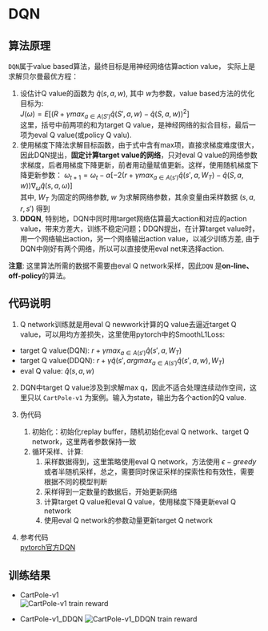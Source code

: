 # DQN

## 算法原理
`DQN`属于value based算法，最终目标是用神经网络估算action value， 实际上是求解贝尔曼最优方程：  
1. 设估计Q value的函数为 $\hat{q} (s, a, w)$, 其中 $w$为参数，value based方法的优化目标为:   
$J(\omega ) = E[{(R + \gamma max_{a\in A(S\prime )}\hat{q}(S\prime, a, w) - \hat{q}(S, a, w))}^{2}]$  
这里，括号中前两项的和为target Q value，是神经网络的拟合目标，最后一项为eval Q value(或policy Q valu).  
2. 使用梯度下降法求解目标函数，由于式中含有max项，直接求梯度难度很大，因此DQN提出，**固定计算target value的网络**，只对eval Q value的网络参数求梯度，后者用梯度下降更新，前者用动量赋值更新。这样，使用随机梯度下降更新参数：
$\omega_{t+1} = \omega_{t} - \alpha [-2(r+\gamma max_{a\in A(s\prime )}\hat{q}(s\prime, a, W_{T}) - \hat{q}(S, a, w))\nabla_{\omega} \hat{q}(s, a, \omega )]$  
其中, $W_{T}$ 为固定的网络参数, $w$ 为求解网络参数，其余变量由采样数据 $(s, a, r, s\prime)$ 得到
3. **DDQN**, 特别地，DQN中同时用target网络估算最大action和对应的action value，带来方差大，训练不稳定问题；DDQN提出，在计算target value时，用一个网络输出action，另一个网络输出action value，以减少训练方差, 由于DQN中刚好有两个网络，所以可以直接使用eval net来选择action.

**注意**: 这里算法所需的数据不需要由eval Q network采样，因此`DQN` 是**on-line、off-policy**的算法。

## 代码说明
1. Q network训练就是用eval Q newwork计算的Q value去逼近target Q value，可以用均方差损失，这里使用pytorch中的SmoothL1Loss:
  - target Q value(DQN): $r+\gamma max_{a\in A(s\prime )}\hat{q}(s\prime, a, W_{T})$
  - target Q value(DDQN): $r+\gamma \hat{q}(s\prime, argmax_{a\in A(s\prime )}\hat{q}(s\prime, a, w), W_{T})$
  - eval Q value: $\hat{q}(s, a, w)$

2. DQN中target Q value涉及到求解max q，因此不适合处理连续动作空间，这里只以 `CartPole-v1` 为案例。输入为state，输出为各个action的Q value.
   
3. 伪代码
   1. 初始化：初始化replay buffer，随机初始化eval Q network、target Q network，这里两者参数保持一致
   2. 循环采样、计算:
      1. 采样数据得到，这里策略使用eval Q network，方法使用 $\epsilon - greedy$ 或者半随机采样，总之，需要同时保证采样的探索性和有效性，需要根据不同的模型判断
      2. 采样得到一定数量的数据后，开始更新网络
      3. 计算target Q value和eval Q value，使用梯度下降更新eval Q network
      4. 使用eval Q network的参数动量更新target Q network
4. 参考代码  
   [pytorch官方DQN](https://pytorch.org/tutorials/intermediate/reinforcement_q_learning.html)


## 训练结果
- CartPole-v1  
![CartPole-v1 train reward](https://github.com/iLovEing/hello_RL/blob/main/DQN/train_log/CartPole-v1_reward.png)

- CartPole-v1_DDQN
![CartPole-v1_DDQN train reward](https://github.com/iLovEing/hello_RL/blob/main/DQN/train_log/CartPole-v1-DDQN_reward.png)
